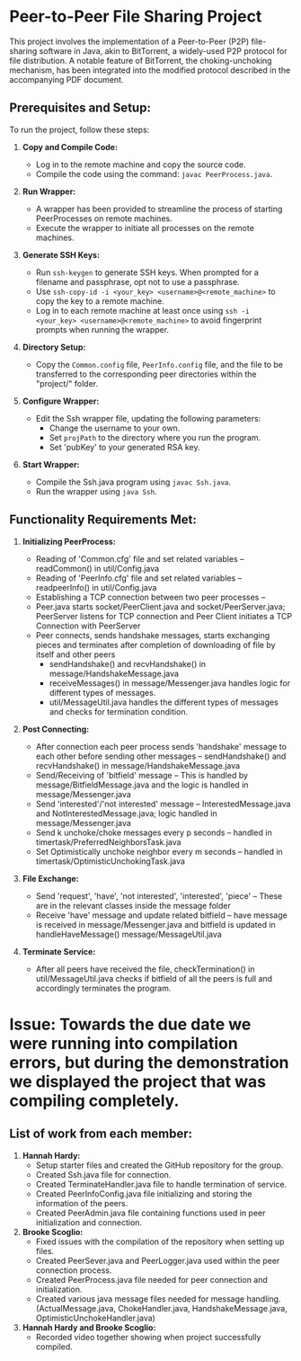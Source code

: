 # Peer-to-Peer File Sharing Project
This project involves the implementation of a Peer-to-Peer (P2P) file-sharing software in Java, akin to BitTorrent, a widely-used P2P protocol for file distribution. A notable feature of BitTorrent, the choking-unchoking mechanism, has been integrated into the modified protocol described in the accompanying PDF document.

## Prerequisites and Setup:
To run the project, follow these steps:
1. **Copy and Compile Code:**
    - Log in to the remote machine and copy the source code.
    - Compile the code using the command: `javac PeerProcess.java`.

2. **Run Wrapper:**
    - A wrapper has been provided to streamline the process of starting PeerProcesses on remote machines.
    - Execute the wrapper to initiate all processes on the remote machines.

3. **Generate SSH Keys:**
    - Run `ssh-keygen` to generate SSH keys. When prompted for a filename and passphrase, opt not to use a passphrase.
    - Use `ssh-copy-id -i <your_key> <username>@<remote_machine>` to copy the key to a remote machine.
    - Log in to each remote machine at least once using `ssh -i <your_key> <username>@<remote_machine>` to avoid fingerprint prompts when running the wrapper.

4. **Directory Setup:**
    - Copy the `Common.config` file, `PeerInfo.config` file, and the file to be transferred to the corresponding peer directories within the "project/" folder.

5. **Configure Wrapper:**
    - Edit the Ssh wrapper file, updating the following parameters:
        - Change the username to your own.
        - Set `projPath` to the directory where you run the program.
        - Set 'pubKey' to your generated RSA key.

6. **Start Wrapper:**
    - Compile the Ssh.java program using `javac Ssh.java`.
    - Run the wrapper using `java Ssh`.

## Functionality Requirements Met:
1. **Initializing PeerProcess:**
   - Reading of 'Common.cfg' file and set related variables – readCommon() in util/Config.java 
   - Reading of 'PeerInfo.cfg' file and set related variables – readpeerInfo() in util/Config.java 
   - Establishing a TCP connection between two peer processes – 
   - Peer.java starts socket/PeerClient.java and socket/PeerServer.java; PeerServer listens for TCP connection and Peer Client initiates a TCP Connection with PeerServer 
   - Peer connects, sends handshake messages, starts exchanging pieces and terminates after completion of downloading of file by itself and other peers
     - sendHandshake() and recvHandshake() in message/HandshakeMessage.java 
     - receiveMessages() in message/Messenger.java handles logic for different types of messages. 
     - util/MessageUtil.java handles the different types of messages and checks for termination condition.

2. **Post Connecting:**
   - After connection each peer process sends 'handshake' message to each other before sending other messages –  sendHandshake() and recvHandshake() in message/HandshakeMessage.java
   - Send/Receiving of 'bitfield' message – This is handled by message/BitfieldMessage.java and the logic is handled in message/Messenger.java
   - Send 'interested'/'not interested' message – InterestedMessage.java and NotInterestedMessage.java; logic handled in message/Messenger.java
   - Send k unchoke/choke messages every p seconds – handled in timertask/PreferredNeighborsTask.java
   - Set Optimistically unchoke neighbor every m seconds – handled in timertask/OptimisticUnchokingTask.java

3. **File Exchange:**
   - Send 'request', 'have', 'not interested', 'interested', 'piece' – These are in the relevant classes inside the message folder
   - Receive 'have' message and update related bitfield – have message is received in message/Messenger.java and bitfield is updated in handleHaveMessage() message/MessageUtil.java

4. **Terminate Service:**
   - After all peers have received the file, checkTermination() in util/MessageUtil.java checks if bitfield of all the peers is full and accordingly terminates the program.


# Issue: Towards the due date we were running into compilation errors, but during the demonstration we displayed the project that was compiling completely.
## List of work from each member:
1. **Hannah Hardy:**
   - Setup starter files and created the GitHub repository for the group.
   - Created Ssh.java file for connection.
   - Created TerminateHandler.java file to handle termination of service.
   - Created PeerInfoConfig.java file initializing and storing the information of the peers.
   - Created PeerAdmin.java file containing functions used in peer initialization and connection.
2. **Brooke Scoglio:**
   - Fixed issues with the compilation of the repository when setting up files.
   - Created PeerSever.java and PeerLogger.java used within the peer connection process.
   - Created PeerProcess.java file needed for peer connection and initialization.
   - Created various java message files needed for message handling. (ActualMessage.java, ChokeHandler.java, HandshakeMessage.java, OptimisticUnchokeHandler.java)
3. **Hannah Hardy and Brooke Scoglio:**
   - Recorded video together showing when project successfully compiled.